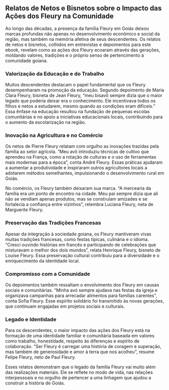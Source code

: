 ## Relatos de Netos e Bisnetos sobre o Impacto das Ações dos Fleury na Comunidade

Ao longo das décadas, a presença da família Fleury em Goiás deixou marcas profundas não apenas no desenvolvimento econômico e social da região, mas também na memória afetiva de seus descendentes. Os relatos de netos e bisnetos, colhidos em entrevistas e depoimentos para este ebook, revelam como as ações dos Fleury ecoaram através das gerações, moldando valores, tradições e o próprio senso de pertencimento à comunidade goiana.

### Valorização da Educação e do Trabalho

Muitos descendentes destacam o papel fundamental que os Fleury desempenharam na promoção da educação. Segundo depoimento de Maria Clara Fleury, bisneta de Jean Fleury, “meu bisavô sempre dizia que o maior legado que poderia deixar era o conhecimento. Ele incentivava todos os filhos e netos a estudarem, mesmo quando as condições eram difíceis.” Essa ênfase na educação resultou na fundação de pequenas escolas comunitárias e no apoio a iniciativas educacionais locais, contribuindo para o aumento da escolarização na região.

### Inovação na Agricultura e no Comércio

Os netos de Pierre Fleury relatam com orgulho as inovações trazidas pela família ao setor agrícola. “Meu avô introduziu técnicas de cultivo que aprendeu na França, como a rotação de culturas e o uso de ferramentas mais modernas para a época”, conta André Fleury. Essas práticas ajudaram a aumentar a produtividade e inspiraram outros agricultores locais a adotarem métodos semelhantes, impulsionando o desenvolvimento rural em Goiás.

No comércio, os Fleury também deixaram sua marca. “A mercearia da família era um ponto de encontro na cidade. Meu pai sempre dizia que ali não se vendiam apenas produtos, mas se construíam amizades e se fortalecia a confiança entre vizinhos”, relembra Luciana Fleury, neta de Marguerite Fleury.

### Preservação das Tradições Francesas

Apesar da integração à sociedade goiana, os Fleury mantiveram vivas muitas tradições francesas, como festas típicas, culinária e o idioma. “Cresci ouvindo histórias em francês e participando de celebrações que misturavam o melhor dos dois mundos”, relata Henrique Fleury, bisneto de Louise Fleury. Essa preservação cultural contribuiu para a diversidade e o enriquecimento da identidade local.

### Compromisso com a Comunidade

Os depoimentos também ressaltam o envolvimento dos Fleury em causas sociais e comunitárias. “Minha avó sempre ajudava nas festas da igreja e organizava campanhas para arrecadar alimentos para famílias carentes”, conta Sofia Fleury. Esse espírito solidário foi transmitido às novas gerações, que continuam engajadas em projetos sociais e culturais.

### Legado e Identidade

Para os descendentes, o maior impacto das ações dos Fleury está na formação de uma identidade familiar e comunitária baseada em valores como trabalho, honestidade, respeito às diferenças e espírito de colaboração. “Ser Fleury é carregar uma história de coragem e superação, mas também de generosidade e amor à terra que nos acolheu”, resume Felipe Fleury, neto de Paul Fleury.

Esses relatos demonstram que o legado da família Fleury vai muito além das realizações materiais. Ele se reflete no modo de vida, nas relações interpessoais e no orgulho de pertencer a uma linhagem que ajudou a construir a história de Goiás.